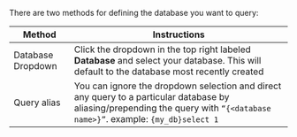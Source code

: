 There are two methods for defining the database you want to query:

|Method | Instructions  |
| --- | ----------- |
| Database Dropdown | Click the dropdown in the top right labeled **Database** and select your database. This will default to the database most recently created |
| Query alias | You can ignore the dropdown selection and direct any query to a particular database by aliasing/prepending the query with `“{<database name>}”`. example: `{my_db}select 1`  |